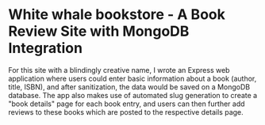 # White whale bookstore - A Book Review Site with MongoDB Integration

For this site with a blindingly creative name, I wrote an Express web application where users could enter basic information
about a book (author, title, ISBN), and after sanitization, the data would be saved on a MongoDB database. The app also makes
use of automated slug generation to create a "book details" page for each book entry, and users can then further add reviews 
to these books which are posted to the respective details page.
